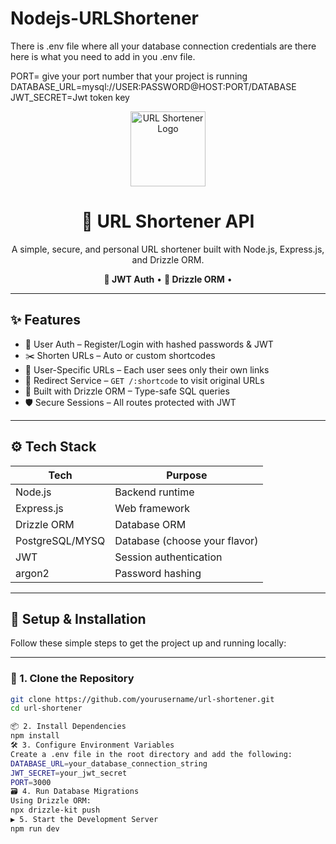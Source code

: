 # Nodejs-URLShortener
There is .env file where all your database connection credentials are there here is what you need to add in you .env file.

PORT= give your port number that your project is running
DATABASE_URL=mysql://USER:PASSWORD@HOST:PORT/DATABASE
JWT_SECRET=Jwt token key 
<div align="center">
  <img src="https://media.giphy.com/media/3oEjI6SIIHBdRxXI40/giphy.gif" width="120" alt="URL Shortener Logo" />
  <h1>🔗 URL Shortener API</h1>
  <p>A simple, secure, and personal URL shortener built with Node.js, Express.js, and Drizzle ORM.</p>
  <p><strong>🔐 JWT Auth</strong> • <strong>🧾 Drizzle ORM</strong> • 
</div>

---

## ✨ Features

- 🔐 User Auth – Register/Login with hashed passwords & JWT  
- ✂️ Shorten URLs – Auto or custom shortcodes  
- 👤 User-Specific URLs – Each user sees only their own links  
- 🚀 Redirect Service – `GET /:shortcode` to visit original URLs  
- 🧾 Built with Drizzle ORM – Type-safe SQL queries  
- 🛡️ Secure Sessions – All routes protected with JWT  

---

## ⚙️ Tech Stack

| Tech             | Purpose                          |
|------------------|----------------------------------|
| Node.js          | Backend runtime                  |
| Express.js       | Web framework                    |
| Drizzle ORM      | Database ORM                     |
| PostgreSQL/MYSQ  | Database (choose your flavor)    |
| JWT              | Session authentication           |
| argon2           | Password hashing                 |

---

## 🔧 Setup & Installation

Follow these simple steps to get the project up and running locally:

---

### 📁 1. Clone the Repository

```bash
git clone https://github.com/yourusername/url-shortener.git
cd url-shortener

📦 2. Install Dependencies
npm install
🛠️ 3. Configure Environment Variables
Create a .env file in the root directory and add the following:
DATABASE_URL=your_database_connection_string
JWT_SECRET=your_jwt_secret
PORT=3000
🗃️ 4. Run Database Migrations
Using Drizzle ORM:
npx drizzle-kit push
▶️ 5. Start the Development Server
npm run dev

